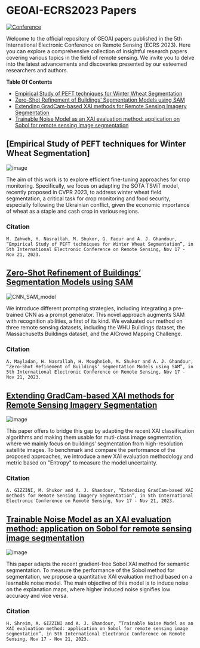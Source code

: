 # GEOAI-ECRS2023 Papers  

[![Conference](https://img.shields.io/badge/ECRS-Conference-brightgreen)](https://ecrs2023.sciforum.net/)

Welcome to the official repository of GEOAI papers published in the 5th International Electronic Conference on Remote Sensing (ECRS 2023). Here you can explore a comprehensive collection of insightful research papers covering various topics in the field of remote sensing. We invite you to delve into the latest advancements and discoveries presented by our esteemed researchers and authors.

**Table Of Contents**
* [Empirical Study of PEFT techniques for Winter Wheat Segmentation](#empirical-study-of-peft-techniques-for-winter-wheat-segmentation)
* [Zero-Shot Refinement of Buildings’ Segmentation Models using SAM](#zero-shot-refinement-ofbuildings’-segmentation-models-using-SAM)
* [Extending GradCam-based XAI methods for Remote Sensing Imagery Segmentation](#extending-GradCam-based-XAI-methods-for-remote-sensing-imagery-segmentation)
* [Trainable Noise Model as an XAI evaluation method: application on Sobol for remote sensing image segmentation](#trainable-noise-model-as-an-XAI-evaluation-method:-application-on-Sobol-for-remote-sensing-image-segmentation)


## [Empirical Study of PEFT techniques for Winter Wheat Segmentation]

![image](https://github.com/geoaigroup/GEOAI-ECRS2023/assets/74465885/8a6569e8-a987-4457-8d5c-3ee6a5d34a72)

The aim of this work is to explore efficient fine-tuning approaches for crop monitoring. Specifically, we focus on adapting the SOTA TSViT model, recently proposed in CVPR 2023, to address winter wheat field segmentation, a critical task for crop monitoring and food security, especially following the Ukrainian conflict, given the economic importance of wheat as a staple and cash crop in various regions. 

### Citation

```
M. Zahweh, H. Nasrallah, M. Shukor, G. Faour and A. J. Ghandour, “Empirical Study of PEFT techniques for Winter Wheat Segmentation”, in 5th International Electronic Conference on Remote Sensing, Nov 17 - Nov 21, 2023.  
```

## [Zero-Shot Refinement of Buildings’ Segmentation Models using SAM](https://geogroup.ai/publication/2023ecrs_zeroshotsam/2023ECRS_ZeroShotSAM.pdf)

![CNN_SAM_model](https://github.com/geoaigroup/GEOAI-ECRS2023/assets/74465885/ef2940ca-2998-43a5-943b-2dbc4461004f)

We introduce different prompting strategies, including integrating a pre-trained CNN as a prompt generator. This novel approach augments SAM with recognition abilities, a first of its kind. We evaluated our method on three remote sensing datasets, including the WHU Buildings dataset, the Massachusetts Buildings dataset, and the AICrowd Mapping Challenge.

### Citation
```
A. Mayladan, H. Nasrallah, H. Moughnieh, M. Shukor and A. J. Ghandour, “Zero-Shot Refinement of Buildings’ Segmentation Models using SAM”, in 5th International Electronic Conference on Remote Sensing, Nov 17 - Nov 21, 2023.  
```

## [Extending GradCam-based XAI methods for Remote Sensing Imagery Segmentation](https://geogroup.ai/publication/2023ecrs_camentropy/2023ECRS_CAMEntropy.pdf)

![image](https://github.com/geoaigroup/GEOAI-ECRS2023/assets/74465885/3e224412-9ac5-47f9-8917-95fc74ac5ab6)

This paper offers to bridge this gap by adapting the recent XAI classification algorithms and making them usable for muti-class image segmentation, where we mainly focus on buildings’ segmentation from high-resolution satellite images. To benchmark and compare the performance of the proposed approaches, we introduce a new XAI evaluation methodology and metric based on "Entropy" to measure the model uncertainty.

### Citation
```
A. GIZZINI, M. Shukor and A. J. Ghandour, “Extending GradCam-based XAI methods for Remote Sensing Imagery Segmentation”, in 5th International Electronic Conference on Remote Sensing, Nov 17 - Nov 21, 2023.  
```

## [Trainable Noise Model as an XAI evaluation method: application on Sobol for remote sensing image segmentation](https://geogroup.ai/publication/2023ecrs_noisesobol/2023ECRS_NoiseSobol.pdf)
![image](https://github.com/geoaigroup/GEOAI-ECRS2023/assets/74465885/8a0dca1a-989d-4c44-9bab-edb742d0b51a)

This paper adapts the recent gradient-free Sobol XAI method for semantic segmentation. To measure the performance of the Sobol method for segmentation, we propose a quantitative XAI evaluation method based on a learnable noise model. The main objective of this model is to induce noise on the explanation maps, where higher induced noise signifies low accuracy and vice versa. 

### Citation
```
H. Shreim, A. GIZZINI and A. J. Ghandour, “Trainable Noise Model as an XAI evaluation method: application on Sobol for remote sensing image segmentation”, in 5th International Electronic Conference on Remote Sensing, Nov 17 - Nov 21, 2023.  
```

